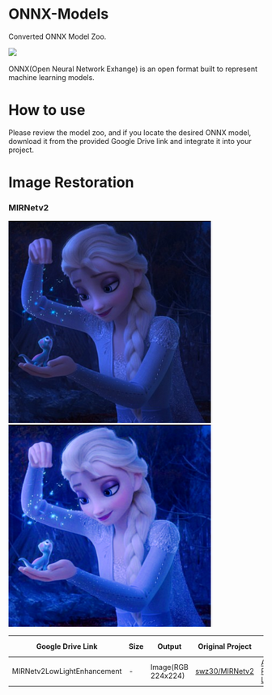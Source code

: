 # ONNX-Models
Converted ONNX Model Zoo.

<img width="1280" src="./figures/figure.png">

ONNX(Open Neural Network Exhange) is an open format built to represent machine learning models.

# How to use

Please review the model zoo, and if you locate the desired ONNX model, download it from the provided Google Drive link and integrate it into your project.

# Image Restoration

### MIRNetv2

<img width="400" src="./figures/disney01.png"> <img width="400" src="./figures/disney01_result.png"> 


| Google Drive Link | Size | Output | Original Project | License  | Year | Conversion Script |
| ------------- | ------------- | ------------- | ------------- |------------- |------------- | -- |
| MIRNetv2LowLightEnhancement   |   -   |   Image(RGB 224x224)    |   [swz30/MIRNetv2](https://github.com/swz30/MIRNetv2)  | [ACADEMIC PUBLIC LICENSE](https://github.com/swz30/MIRNetv2/blob/main/LICENSE.md)  |2022| [jupyter notebook](./scripts/MIRNetv2_onnx.ipynb)